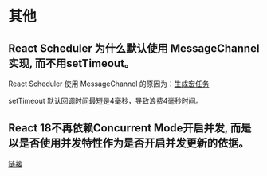 # 其他

## React Scheduler 为什么默认使用 MessageChannel 实现, 而不用setTimeout。

React Scheduler 使用 MessageChannel 的原因为：[生成宏任务](https://juejin.cn/post/6953804914715803678)

setTimeout 默认回调时间最短是4毫秒，导致浪费4毫秒时间。

## React 18不再依赖Concurrent Mode开启并发, 而是以是否使用并发特性作为是否开启并发更新的依据。

[链接](https://segmentfault.com/a/1190000040973864)

